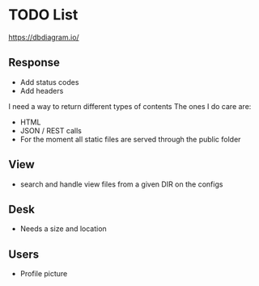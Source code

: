 # TODO List

https://dbdiagram.io/

## Response
- Add status codes
- Add headers

I need a way to return different types of contents
The ones I do care are:
- HTML
- JSON / REST calls
- For the moment all static files are served through the public folder

## View
- search and handle view files from a given DIR on the configs

## Desk
- Needs a size and location

## Users
- Profile picture
